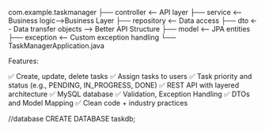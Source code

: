 com.example.taskmanager
├── controller          <-- API layer
├── service             <-- Business logic-->Business Layer
├── repository          <-- Data access
├── dto                 <-- Data transfer objects --> Better API Structure
├── model               <-- JPA entities
├── exception           <-- Custom exception handling
└── TaskManagerApplication.java


Features:

✅ Create, update, delete tasks
✅ Assign tasks to users
✅ Task priority and status (e.g., PENDING, IN_PROGRESS, DONE)
✅ REST API with layered architecture
✅ MySQL database
✅ Validation, Exception Handling
✅ DTOs and Model Mapping
✅ Clean code + industry practices

//database
CREATE DATABASE taskdb;
